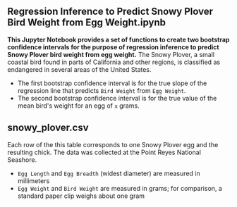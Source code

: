 ## Regression Inference to Predict Snowy Plover Bird Weight from Egg Weight.ipynb

**This Jupyter Notebook provides a set of functions to create two bootstrap confidence intervals for the purpose of regression inference to predict Snowy Plover bird weight from egg weight.** The Snowy Plover, a small coastal bird found in parts of California and other regions, is classified as endangered in several areas of the United States.

- The first bootstrap confidence interval is for the true slope of the regression line that predicts `Bird Weight` from `Egg Weight`.
- The second bootstrap confidence interval is for the true value of the mean bird's weight for an egg of `x` grams. 

## snowy_plover.csv

Each row of the this table corresponds to one Snowy Plover egg and the resulting chick. The data was collected at the Point Reyes National Seashore.

- `Egg Length` and `Egg Breadth` (widest diameter) are measured in millimeters
- `Egg Weight` and `Bird Weight` are measured in grams; for comparison, a standard paper clip weighs about one gram

